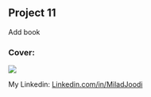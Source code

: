 ## Project 11
Add book

   
### Cover:
![](https://s30.picofile.com/file/8469828468/addbook.png)

My Linkedin: [Linkedin.com/in/MiladJoodi](https://www.linkedin.com/in/MiladJoodi/)  

